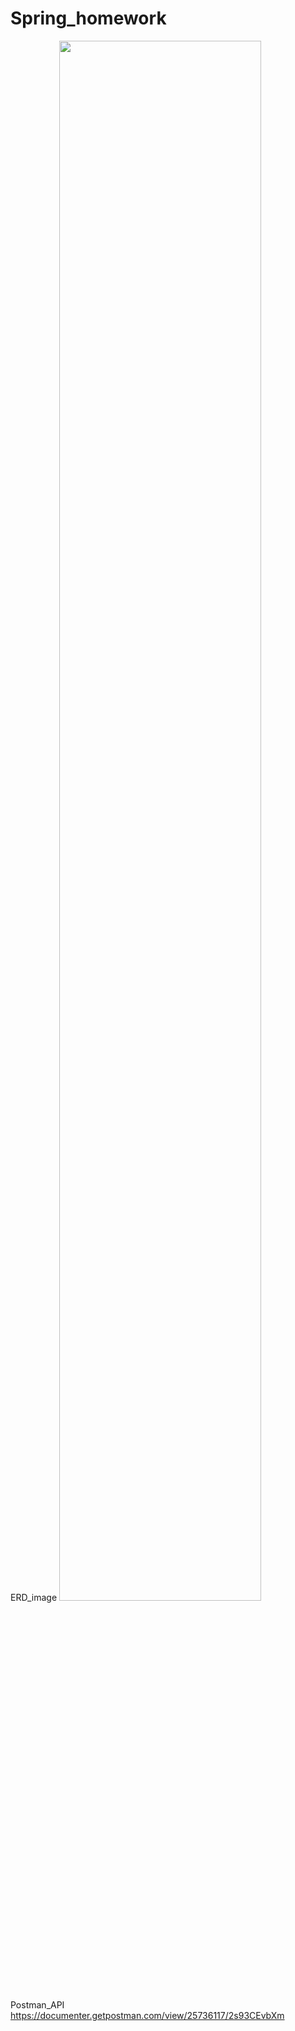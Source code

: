 # Spring_homework

ERD_image
<img width="80%" src="![jwt (2)](https://user-images.githubusercontent.com/122660509/220195004-2cb73ae8-1418-4fbe-bb2b-66de15ddaf26.png)"/>

Postman_API
https://documenter.getpostman.com/view/25736117/2s93CEvbXm

